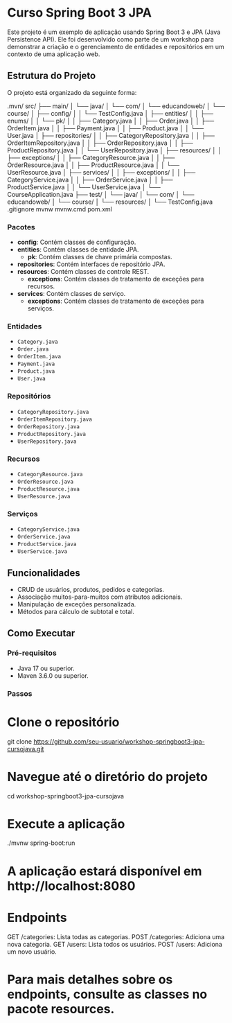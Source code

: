 # Curso Spring Boot 3 JPA

Este projeto é um exemplo de aplicação usando Spring Boot 3 e JPA (Java Persistence API). Ele foi desenvolvido como parte de um workshop para demonstrar a criação e o gerenciamento de entidades e repositórios em um contexto de uma aplicação web.

## Estrutura do Projeto

O projeto está organizado da seguinte forma:

.mvn/
src/
├── main/
│ └── java/
│ └── com/
│ └── educandoweb/
│ └── course/
│ ├── config/
│ │ └── TestConfig.java
│ ├── entities/
│ │ ├── enums/
│ │ └── pk/
│ │ ├── Category.java
│ │ ├── Order.java
│ │ ├── OrderItem.java
│ │ ├── Payment.java
│ │ ├── Product.java
│ │ └── User.java
│ ├── repositories/
│ │ ├── CategoryRepository.java
│ │ ├── OrderItemRepository.java
│ │ ├── OrderRepository.java
│ │ ├── ProductRepository.java
│ │ └── UserRepository.java
│ ├── resources/
│ │ ├── exceptions/
│ │ ├── CategoryResource.java
│ │ ├── OrderResource.java
│ │ ├── ProductResource.java
│ │ └── UserResource.java
│ ├── services/
│ │ ├── exceptions/
│ │ ├── CategoryService.java
│ │ ├── OrderService.java
│ │ ├── ProductService.java
│ │ └── UserService.java
│ └── CourseApplication.java
├── test/
│ └── java/
│ └── com/
│ └── educandoweb/
│ └── course/
│ └── resources/
│ └── TestConfig.java
.gitignore
mvnw
mvnw.cmd
pom.xml


### Pacotes

- **config**: Contém classes de configuração.
- **entities**: Contém classes de entidade JPA.
  - **pk**: Contém classes de chave primária compostas.
- **repositories**: Contém interfaces de repositório JPA.
- **resources**: Contém classes de controle REST.
  - **exceptions**: Contém classes de tratamento de exceções para recursos.
- **services**: Contém classes de serviço.
  - **exceptions**: Contém classes de tratamento de exceções para serviços.

### Entidades

- `Category.java`
- `Order.java`
- `OrderItem.java`
- `Payment.java`
- `Product.java`
- `User.java`

### Repositórios

- `CategoryRepository.java`
- `OrderItemRepository.java`
- `OrderRepository.java`
- `ProductRepository.java`
- `UserRepository.java`

### Recursos

- `CategoryResource.java`
- `OrderResource.java`
- `ProductResource.java`
- `UserResource.java`

### Serviços

- `CategoryService.java`
- `OrderService.java`
- `ProductService.java`
- `UserService.java`

## Funcionalidades

- CRUD de usuários, produtos, pedidos e categorias.
- Associação muitos-para-muitos com atributos adicionais.
- Manipulação de exceções personalizada.
- Métodos para cálculo de subtotal e total.

## Como Executar

### Pré-requisitos

- Java 17 ou superior.
- Maven 3.6.0 ou superior.

### Passos

# Clone o repositório
git clone https://github.com/seu-usuario/workshop-springboot3-jpa-cursojava.git

# Navegue até o diretório do projeto
cd workshop-springboot3-jpa-cursojava

# Execute a aplicação
./mvnw spring-boot:run

# A aplicação estará disponível em http://localhost:8080

# Endpoints
GET /categories: Lista todas as categorias.
POST /categories: Adiciona uma nova categoria.
GET /users: Lista todos os usuários.
POST /users: Adiciona um novo usuário.

# Para mais detalhes sobre os endpoints, consulte as classes no pacote resources.




